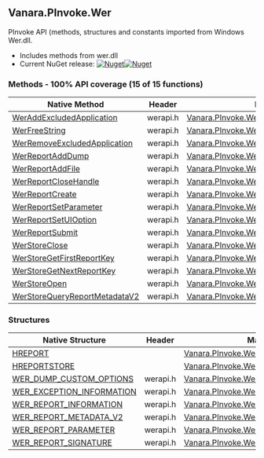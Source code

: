 ## Vanara.PInvoke.Wer  
PInvoke API (methods, structures and constants imported from Windows Wer.dll.

- Includes methods from wer.dll  
- Current NuGet release: [![Nuget](https://img.shields.io/nuget/v/Vanara.PInvoke.Wer?logo=nuget&style=flat-square)![Nuget](https://img.shields.io/nuget/dt/Vanara.PInvoke.Wer?label=%20&style=flat-square)](https://www.nuget.org/packages/Vanara.PInvoke.Wer)  
### Methods - 100% API coverage (15 of 15 functions)  
Native Method | Header | Managed Method  
--- | --- | ---  
[WerAddExcludedApplication](https://www.google.com/search?num=5&q=WerAddExcludedApplication+site%3Adocs.microsoft.com) | werapi.h | [Vanara.PInvoke.Wer.WerAddExcludedApplication](https://github.com/dahall/Vanara/search?l=C%23&q=WerAddExcludedApplication)  
[WerFreeString](https://www.google.com/search?num=5&q=WerFreeString+site%3Adocs.microsoft.com) | werapi.h | [Vanara.PInvoke.Wer.WerFreeString](https://github.com/dahall/Vanara/search?l=C%23&q=WerFreeString)  
[WerRemoveExcludedApplication](https://www.google.com/search?num=5&q=WerRemoveExcludedApplication+site%3Adocs.microsoft.com) | werapi.h | [Vanara.PInvoke.Wer.WerRemoveExcludedApplication](https://github.com/dahall/Vanara/search?l=C%23&q=WerRemoveExcludedApplication)  
[WerReportAddDump](https://www.google.com/search?num=5&q=WerReportAddDump+site%3Adocs.microsoft.com) | werapi.h | [Vanara.PInvoke.Wer.WerReportAddDump](https://github.com/dahall/Vanara/search?l=C%23&q=WerReportAddDump)  
[WerReportAddFile](https://www.google.com/search?num=5&q=WerReportAddFile+site%3Adocs.microsoft.com) | werapi.h | [Vanara.PInvoke.Wer.WerReportAddFile](https://github.com/dahall/Vanara/search?l=C%23&q=WerReportAddFile)  
[WerReportCloseHandle](https://www.google.com/search?num=5&q=WerReportCloseHandle+site%3Adocs.microsoft.com) | werapi.h | [Vanara.PInvoke.Wer.WerReportCloseHandle](https://github.com/dahall/Vanara/search?l=C%23&q=WerReportCloseHandle)  
[WerReportCreate](https://www.google.com/search?num=5&q=WerReportCreate+site%3Adocs.microsoft.com) | werapi.h | [Vanara.PInvoke.Wer.WerReportCreate](https://github.com/dahall/Vanara/search?l=C%23&q=WerReportCreate)  
[WerReportSetParameter](https://www.google.com/search?num=5&q=WerReportSetParameter+site%3Adocs.microsoft.com) | werapi.h | [Vanara.PInvoke.Wer.WerReportSetParameter](https://github.com/dahall/Vanara/search?l=C%23&q=WerReportSetParameter)  
[WerReportSetUIOption](https://www.google.com/search?num=5&q=WerReportSetUIOption+site%3Adocs.microsoft.com) | werapi.h | [Vanara.PInvoke.Wer.WerReportSetUIOption](https://github.com/dahall/Vanara/search?l=C%23&q=WerReportSetUIOption)  
[WerReportSubmit](https://www.google.com/search?num=5&q=WerReportSubmit+site%3Adocs.microsoft.com) | werapi.h | [Vanara.PInvoke.Wer.WerReportSubmit](https://github.com/dahall/Vanara/search?l=C%23&q=WerReportSubmit)  
[WerStoreClose](https://www.google.com/search?num=5&q=WerStoreClose+site%3Adocs.microsoft.com) | werapi.h | [Vanara.PInvoke.Wer.WerStoreClose](https://github.com/dahall/Vanara/search?l=C%23&q=WerStoreClose)  
[WerStoreGetFirstReportKey](https://www.google.com/search?num=5&q=WerStoreGetFirstReportKey+site%3Adocs.microsoft.com) | werapi.h | [Vanara.PInvoke.Wer.WerStoreGetFirstReportKey](https://github.com/dahall/Vanara/search?l=C%23&q=WerStoreGetFirstReportKey)  
[WerStoreGetNextReportKey](https://www.google.com/search?num=5&q=WerStoreGetNextReportKey+site%3Adocs.microsoft.com) | werapi.h | [Vanara.PInvoke.Wer.WerStoreGetNextReportKey](https://github.com/dahall/Vanara/search?l=C%23&q=WerStoreGetNextReportKey)  
[WerStoreOpen](https://www.google.com/search?num=5&q=WerStoreOpen+site%3Adocs.microsoft.com) | werapi.h | [Vanara.PInvoke.Wer.WerStoreOpen](https://github.com/dahall/Vanara/search?l=C%23&q=WerStoreOpen)  
[WerStoreQueryReportMetadataV2](https://www.google.com/search?num=5&q=WerStoreQueryReportMetadataV2+site%3Adocs.microsoft.com) | werapi.h | [Vanara.PInvoke.Wer.WerStoreQueryReportMetadataV2](https://github.com/dahall/Vanara/search?l=C%23&q=WerStoreQueryReportMetadataV2)  
### Structures  
Native Structure | Header | Managed Structure  
--- | --- | ---  
[HREPORT](https://www.google.com/search?num=5&q=HREPORT+site%3Adocs.microsoft.com) |  | [Vanara.PInvoke.Wer.HREPORT](https://github.com/dahall/Vanara/search?l=C%23&q=HREPORT)  
[HREPORTSTORE](https://www.google.com/search?num=5&q=HREPORTSTORE+site%3Adocs.microsoft.com) |  | [Vanara.PInvoke.Wer.HREPORTSTORE](https://github.com/dahall/Vanara/search?l=C%23&q=HREPORTSTORE)  
[WER_DUMP_CUSTOM_OPTIONS](https://www.google.com/search?num=5&q=WER_DUMP_CUSTOM_OPTIONS+site%3Adocs.microsoft.com) | werapi.h | [Vanara.PInvoke.Wer.WER_DUMP_CUSTOM_OPTIONS](https://github.com/dahall/Vanara/search?l=C%23&q=WER_DUMP_CUSTOM_OPTIONS)  
[WER_EXCEPTION_INFORMATION](https://www.google.com/search?num=5&q=WER_EXCEPTION_INFORMATION+site%3Adocs.microsoft.com) | werapi.h | [Vanara.PInvoke.Wer.WER_EXCEPTION_INFORMATION](https://github.com/dahall/Vanara/search?l=C%23&q=WER_EXCEPTION_INFORMATION)  
[WER_REPORT_INFORMATION](https://www.google.com/search?num=5&q=WER_REPORT_INFORMATION+site%3Adocs.microsoft.com) | werapi.h | [Vanara.PInvoke.Wer.WER_REPORT_INFORMATION](https://github.com/dahall/Vanara/search?l=C%23&q=WER_REPORT_INFORMATION)  
[WER_REPORT_METADATA_V2](https://www.google.com/search?num=5&q=WER_REPORT_METADATA_V2+site%3Adocs.microsoft.com) | werapi.h | [Vanara.PInvoke.Wer.WER_REPORT_METADATA_V2](https://github.com/dahall/Vanara/search?l=C%23&q=WER_REPORT_METADATA_V2)  
[WER_REPORT_PARAMETER](https://www.google.com/search?num=5&q=WER_REPORT_PARAMETER+site%3Adocs.microsoft.com) | werapi.h | [Vanara.PInvoke.Wer.WER_REPORT_PARAMETER](https://github.com/dahall/Vanara/search?l=C%23&q=WER_REPORT_PARAMETER)  
[WER_REPORT_SIGNATURE](https://www.google.com/search?num=5&q=WER_REPORT_SIGNATURE+site%3Adocs.microsoft.com) | werapi.h | [Vanara.PInvoke.Wer.WER_REPORT_SIGNATURE](https://github.com/dahall/Vanara/search?l=C%23&q=WER_REPORT_SIGNATURE)  
